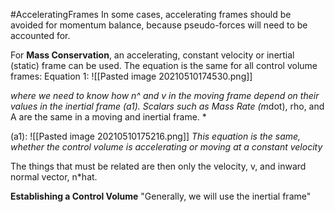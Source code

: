 #AcceleratingFrames
In some cases, accelerating frames should be avoided for momentum balance, because pseudo-forces will need to be accounted for. 

For **Mass Conservation**, an accelerating, constant velocity or inertial (static) frame can be used. The equation is the same for all control volume frames:
Equation 1: ![[Pasted image 20210510174530.png]]

*where we need to know how n^ and v in the moving frame depend on their values in the inertial frame (a1). Scalars such as Mass Rate (m*dot), rho, and A are the same in a moving and inertial frame. *

(a1): ![[Pasted image 20210510175216.png]] *This equation is the same, whether the control volume is accelerating or moving at a constant velocity*

The things that must be related are then only the velocity, v, and inward normal vector, n*hat. 

**Establishing a Control Volume**
"Generally, we will use the inertial frame"
